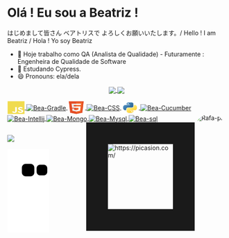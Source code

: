 # Olá ! Eu sou a Beatriz !
はじめまして皆さん ベアトリスで よろしくお願いいたします。/
Hello ! I am Beatriz /
Hola ! Yo soy Beatriz

- 🔭 Hoje trabalho como QA (Analista de Qualidade) - Futuramente : Engenheira de Qualidade de Software
- 🌱 Estudando Cypress.
- 😄 Pronouns: ela/dela

<div align="center">
  <a href="https://github.com/Bea-py">
  <img align="center" height="180em" src="https://github-readme-stats.vercel.app/api?username=Beapy&show_icons=true&theme=dracula&include_all_commits=true&count_private=true"/>
  <img align="center" height="180em" src="https://github-readme-stats.vercel.app/api/top-langs/?username=Bea-py&layout=compact&langs_count=7&theme=dracula"/>
</div>
<div style="display: inline_block"><br>
  <img align="center" alt="Bea-Js" height="30" width="40" src="https://raw.githubusercontent.com/devicons/devicon/master/icons/javascript/javascript-plain.svg">
  <img align="center" alt="Bea-Gradle" height="30" width="40" src="https://cdn.jsdelivr.net/gh/devicons/devicon/icons/gradle/gradle-plain.svg">
  <img align="center" alt="Bea-HTML" height="30" width="40" src="https://raw.githubusercontent.com/devicons/devicon/master/icons/html5/html5-original.svg">
  <img align="center" alt="Bea-CSS" height="30" width="40" src="https://cdn.jsdelivr.net/gh/devicons/devicon/icons/css3/css3-original.svg">
  <img align="center" alt="Bea-Python" height="30" width="40" src="https://raw.githubusercontent.com/devicons/devicon/master/icons/python/python-original.svg">
  <img align="center" alt="Bea-Cucumber" height="30" width="40" src="https://cdn.jsdelivr.net/gh/devicons/devicon/icons/cucumber/cucumber-plain.svg">
  <img align="center" alt="Bea-Intellij" height="30" width="40" src="https://cdn.jsdelivr.net/gh/devicons/devicon/icons/intellij/intellij-original.svg">
  <img align="center" alt="Bea-Mongo" height="30" width="40" src="https://cdn.jsdelivr.net/gh/devicons/devicon/icons/mongodb/mongodb-original.svg">
  <img align="center" alt="Bea-Mysql" height="30" width="40" src="https://cdn.jsdelivr.net/gh/devicons/devicon/icons/mysql/mysql-original.svg">
  <img align="center" alt="Bea-sql" height="30" width="40" src="https://cdn.jsdelivr.net/gh/devicons/devicon/icons/microsoftsqlserver/microsoftsqlserver-plain.svg">
  <img align="right" alt="Rafa-pic" height="150" style="border-radius:50px;" src="https://i.picasion.com/pic92/08f3b34891ff14033244174f8e15bed4.gif"> 
  <a href="https://picasion.com/"><img align="right" src="https://i.picasion.com/pic92/08f3b34891ff14033244174f8e15bed4.gif" width="150" height="150" border="50px" alt="https://picasion.com/" /></a><br /><a href="https://picasion.com/"></a>
 
  ##

  
 <div>
    <a href="[https://www.linkedin.com/in/beatriz-sakaguchi-toledo-70a21b106]" target="_blank"><img src="https://img.shields.io/badge/-LinkedIn-%230077B5?style=for-the-badge&logo=linkedin&logoColor=white" target="_blank"></a> 
    
 </div>
  
   ![Snake animation](https://github.com/Bea-py/Bea-py/blob/output/github-contribution-grid-snake.svg)
